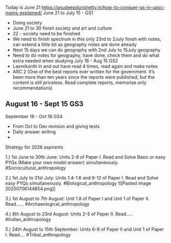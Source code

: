Today is June 21
https://anudeepdurishetty.in/how-to-conquer-gs-in-upsc-mains-explained/
June 21 to July 15 - GS1 
- Doing society
- June 21 to 30 finish society and art and culture
- 22 - society need to be finished
- We need to finish spectrum in this only 23rd to 2July finish with notes, can extend a little bit as geography notes are done already
- Next 15 days we can do geography with 2nd July to 15July geography 
- Need to do notes for geography, have done, check them and do what extra needed when studying 
July 16 - Aug 15 GS2
- Laxmikanth in and out have read 4 times, read again and make notes
- ARC 2 (One of the best reports ever written for the government. It’s been more than ten years since the reports were published, but the content is still priceless. Read complete reports, memorise only recommendations)

August 16 - Sept 15 GS3
- 
September 16 - Oct 16 GS4

- From Oct to Dev revision and giving tests
- Daily answer writing
- 




Strategy for 2026 aspirants 

1.) 1st June to 30th June: Units 2-8 of Paper I. Read and Solve Basic or easy PYQs (Make your own model answer) simultaneously. #Sociocultural_anthropology


2.) 1st July to 31st July: Units 1.4-1.6 and 9-12 of Paper I. Read and Solve easy PYQs simultaneously. #Biological_anthropology
![[Pasted image 20250706144854.png]]

3.) 1st August to 7th August: Unit 1.8 of Paper I and Unit 1 of Paper II. Read…… #Archaeological_anthropology

4.) 8th August to 23rd August: Units 2-5 of Paper II. Read…..
#Indian_anthropology

5.) 24th August to 15th September: Units 6-9 of Paper II and Unit 1 of Paper I. Read….
#Tribal_anthropology 
